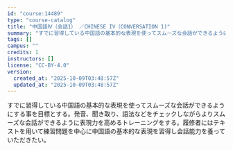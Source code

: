 ```yaml
---
id: "course:14489"
type: "course-catalog"
title: "中国語Ⅳ（会話1） ／CHINESE IV（CONVERSATION 1)"
summary: "すでに習得している中国語の基本的な表現を使ってスムーズな会話ができるようにする事を目標とする。発音、聞き取り、語法などをチェックしながらよりスムーズな会話ができるように表現力を高めるトレーニングをする。履修者にはテキストを用いて練習問題を中…"
tags: []
campus: ""
credits: 1
instructors: []
license: "CC-BY-4.0"
version:
  created_at: "2025-10-09T03:48:57Z"
  updated_at: "2025-10-09T03:48:57Z"
---
```

すでに習得している中国語の基本的な表現を使ってスムーズな会話ができるようにする事を目標とする。発音、聞き取り、語法などをチェックしながらよりスムーズな会話ができるように表現力を高めるトレーニングをする。履修者にはテキストを用いて練習問題を中心に中国語の基本的な表現を習得し会話能力を養っていただきたい。
